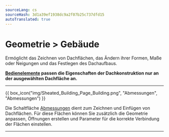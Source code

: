 ```yaml
---
sourceLang: cs
sourceHash: 3d1a39ef1938dc9a2f07b25c737dfd15
autoTranslated: true
---
```


<h1>Geometrie &gt; Gebäude</h1>

<p>
Ermöglicht das Zeichnen von Dachflächen, das Ändern ihrer Formen, Maße oder Neigungen und das Festlegen des Dachaufbaus.
</p>

<p>
<b><u>Bedienelemente</u> passen die Eigenschaften der Dachkonstruktion nur an der ausgewählten Dachfläche an.</b>
</p>

<hr class="main"> <!-- Vodorovná čára jako oddělovač sekce -->
{{ box_icon("img/Sheated_Building_Page_Building.png", "Abmessungen", "Abmessungen") }}

<p>
Die Schaltfläche <u>Abmessungen</u> dient zum Zeichnen und Einfügen von Dachflächen. Für diese Flächen können Sie zusätzlich die Geometrie anpassen, Öffnungen erstellen und Parameter für die korrekte Verbindung der Flächen einstellen.
</p>


<hr class="main"> <!-- Vodorovná čára jako oddělovač sekce -->

<!--{{ box_icon("img/RoofSketchIcon64x64.png", "Dach", "Dach") }}

<p>
Die Schaltfläche <u>Dach</u> ermöglicht das Festlegen des Dachaufbaus. Der Dachtyp und die Maße der sekundären Dachkonstruktion können über die Schaltfläche <u>Beplankung</u> geändert werden.
</p>

<hr class="main"> <!-- Vodorovná čára jako oddělovač sekce -->

<!-- product: HiStruct Roofs -->